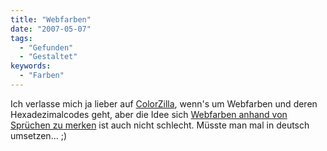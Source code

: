 ```yaml
---
title: "Webfarben"
date: "2007-05-07"
tags:
  - "Gefunden"
  - "Gestaltet"
keywords:
  - "Farben"
---
```


Ich verlasse mich ja lieber auf [ColorZilla](https://addons.mozilla.org/de/firefox/addon/271), wenn's um Webfarben und deren Hexadezimalcodes geht, aber die Idee sich [Webfarben anhand von Sprüchen zu merken](http://www.modernlifeisrubbish.co.uk/article/hexadecimal-colour-mnemonics) ist auch nicht schlecht. Müsste man mal in deutsch umsetzen… ;)
